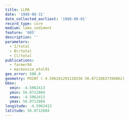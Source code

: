 ```yaml
---
title: LLMA
date: '1988-08-31'
date_collected_earliest: '1988-08-01'
record_type: core
medium: lake_sediment
feature: '605'
description: ''
parameters:
  - I/total
  - Br/total
  - Cl/total
publications:
  - farmer94
  - mackenzie_etal91
geo_error: 500.0
geometry: POINT (-4.596241293110156 56.07128837394862)
bbox:
  xmin: -4.5962413
  ymin: 56.0712884
  xmax: -4.5962413
  ymax: 56.0712884
longitude: -4.5962413
latitude: 56.0712884
---
```

